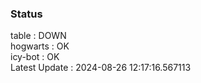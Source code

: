 ### Status


table : DOWN  
hogwarts : OK  
icy-bot : OK  
Latest Update : 2024-08-26 12:17:16.567113
